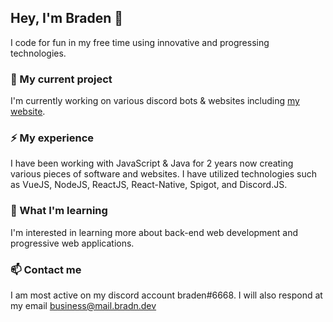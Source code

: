## Hey, I'm Braden 👋
I code for fun in my free time using innovative and progressing technologies.

### 🔭 My current project

I'm currently working on various discord bots & websites including [my website](https://bradn.dev).

### ⚡ My experience 
I have been working with JavaScript & Java for 2 years now creating various pieces of software and websites. I have utilized technologies such as VueJS, NodeJS, ReactJS, React-Native, Spigot, and Discord.JS.

### 🌱 What I'm learning
I'm interested in learning more about back-end web development and progressive web applications.

### 📫 Contact me
I am most active on my discord account braden#6668. I will also respond at my email business@mail.bradn.dev
